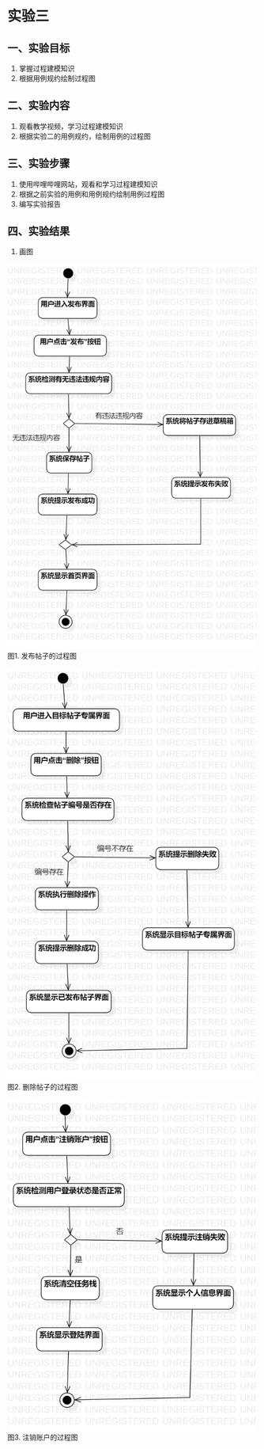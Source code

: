 # 实验三

## 一、实验目标

1. 掌握过程建模知识
2. 根据用例规约绘制过程图

## 二、实验内容

1. 观看教学视频，学习过程建模知识
2. 根据实验二的用例规约，绘制用例的过程图


## 三、实验步骤

1. 使用哔哩哔哩网站，观看和学习过程建模知识
2. 根据之前实验的用例和用例规约绘制用例过程图
3. 编写实验报告

## 四、实验结果
1. 画图  

![发布帖子的过程图](./sendnote.jpg)  
图1. 发布帖子的过程图  
  
![删除帖子的过程图](./deletenote.jpg)  
图2. 删除帖子的过程图  
  
![注销账户的过程图](./logoffaccount.jpg)  
图3. 注销账户的过程图
